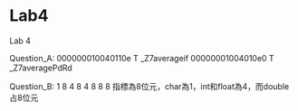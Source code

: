 # Lab4
Lab 4

Question_A:
000000010040110e T _Z7averageif
00000001004010e0 T _Z7averagePdRd

Question_B:
1 8
4 8
4 8
8 8
指標為8位元，char為1，int和float為4，而double占8位元
